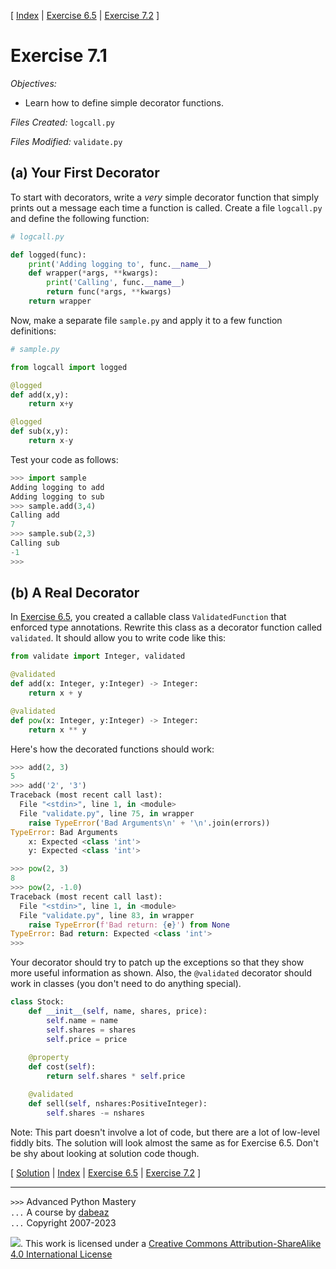 \[ [Index](index.md) | [Exercise 6.5](ex6_5.md) | [Exercise 7.2](ex7_2.md) \]

# Exercise 7.1

*Objectives:*

- Learn how to define simple decorator functions.

*Files Created:* `logcall.py`

*Files Modified:* `validate.py`

## (a) Your First Decorator

To start with decorators, write a _very_ simple decorator
function that simply prints out a message each time a function is
called.  Create a file `logcall.py` and define the following
function:

```python
# logcall.py

def logged(func):
    print('Adding logging to', func.__name__)
    def wrapper(*args, **kwargs):
        print('Calling', func.__name__)
        return func(*args, **kwargs)
    return wrapper
```

Now, make a separate file `sample.py` and apply it to a
few function definitions:

```python
# sample.py

from logcall import logged

@logged
def add(x,y):
    return x+y

@logged
def sub(x,y):
    return x-y
```

Test your code as follows:

```python
>>> import sample
Adding logging to add
Adding logging to sub
>>> sample.add(3,4)
Calling add
7
>>> sample.sub(2,3)
Calling sub
-1
>>> 
```

## (b) A Real Decorator

In [Exercise 6.5](ex6_5.md), you created a callable class `ValidatedFunction` that
enforced type annotations.  Rewrite this class as a decorator function called `validated`.
It should allow you to write code like this:

```python
from validate import Integer, validated

@validated
def add(x: Integer, y:Integer) -> Integer:
    return x + y

@validated
def pow(x: Integer, y:Integer) -> Integer:
    return x ** y
```

Here's how the decorated functions should work:

```python
>>> add(2, 3)
5
>>> add('2', '3')
Traceback (most recent call last):
  File "<stdin>", line 1, in <module>
  File "validate.py", line 75, in wrapper
    raise TypeError('Bad Arguments\n' + '\n'.join(errors))
TypeError: Bad Arguments
    x: Expected <class 'int'>
    y: Expected <class 'int'>

>>> pow(2, 3)
8
>>> pow(2, -1.0)
Traceback (most recent call last):
  File "<stdin>", line 1, in <module>
  File "validate.py", line 83, in wrapper
    raise TypeError(f'Bad return: {e}') from None
TypeError: Bad return: Expected <class 'int'>
>>>
```

Your decorator should try to patch up the exceptions so that they
show more useful information as shown.  Also, the `@validated`
decorator should work in classes (you don't need to do anything special).

```python
class Stock:
    def __init__(self, name, shares, price):
        self.name = name
        self.shares = shares
        self.price = price
    
    @property
    def cost(self):
        return self.shares * self.price

    @validated
    def sell(self, nshares:PositiveInteger):
        self.shares -= nshares
```

Note:  This part doesn't involve a lot of code, but there are a lot of low-level
fiddly bits.  The solution will look almost the same as for Exercise 6.5.  Don't
be shy about looking at solution code though.

\[ [Solution](soln7_1.md) | [Index](index.md) | [Exercise 6.5](ex6_5.md) | [Exercise 7.2](ex7_2.md) \]

----
`>>>` Advanced Python Mastery  
`...` A course by [dabeaz](https://www.dabeaz.com)  
`...` Copyright 2007-2023  

![](https://i.creativecommons.org/l/by-sa/4.0/88x31.png). This work is licensed under a [Creative Commons Attribution-ShareAlike 4.0 International License](http://creativecommons.org/licenses/by-sa/4.0/)
